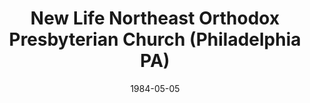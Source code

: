 ---
date: &id001 1984-05-05
end_date: null
location:
  address: null
  city: Philadelphia
  state: PA
minister:
- end: 1988-01-01
  name: John Julien
  start: 1984-01-01
  type: Pastor
ministers:
- John Julien
name: New Life Northeast Orthodox Presbyterian Church
names:
- end: 1987-01-01
  name: New Life Bible Orthodox Presbyterian Mission
  start: 1984-01-21
- end: 1988-06-26
  name: New Life Northeast Orthodox Presbyterian Church
  start: 1984-05-05
origination_date: *id001
raw_data: "PA Philadelphia\nNew Life Bible Orthodox Presbyterian Mission  (January\
  \ 21, 1984\u20131987)\nNew Life Northeast Orthodox Presbyterian Church  (May 5,\
  \ 1984\u2013June 26, 1988)\n(withdrew to the Presbyterian Church in America, 1988)\n\
  Pastor: John Julien, 1984\u201388"
received_from: null
states:
- PA
status:
  active: false
  end_date: 1988-01-01
  reason: withdrawal
  received_from: null
  withdrawal_to: Presbyterian Church in America
title: New Life Northeast Orthodox Presbyterian Church (Philadelphia PA)
year_established:
- 1984

---